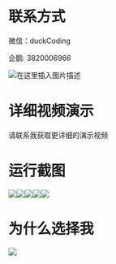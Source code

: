 # 联系方式

微信：duckCoding

企鹅: 3820006966

![在这里插入图片描述](http://upload.cxycsx.vip/91ab4bcb4f2c4c6db86365bb6d6e9c62.jpeg)

# 详细视频演示

请联系我获取更详细的演示视频

# 运行截图

![](http://www.bysj52.com/uploadfile/ueditor/image/202306/%E6%AF%95%E8%AE%BEssm542%E5%9F%BA%E4%BA%8EJAVA%E7%9A%84%E5%9B%BE%E4%B9%A6%E9%A6%86%E9%A2%84%E7%BA%A6%E5%8D%A0%E5%BA%A7%E7%B3%BB%E7%BB%9F+vue%E6%AF%95%E4%B8%9A%E8%AE%BE%E8%AE%A1/2.png)![](http://www.bysj52.com/uploadfile/ueditor/image/202306/%E6%AF%95%E8%AE%BEssm542%E5%9F%BA%E4%BA%8EJAVA%E7%9A%84%E5%9B%BE%E4%B9%A6%E9%A6%86%E9%A2%84%E7%BA%A6%E5%8D%A0%E5%BA%A7%E7%B3%BB%E7%BB%9F+vue%E6%AF%95%E4%B8%9A%E8%AE%BE%E8%AE%A1/1.png)![](http://www.bysj52.com/uploadfile/ueditor/image/202306/%E6%AF%95%E8%AE%BEssm542%E5%9F%BA%E4%BA%8EJAVA%E7%9A%84%E5%9B%BE%E4%B9%A6%E9%A6%86%E9%A2%84%E7%BA%A6%E5%8D%A0%E5%BA%A7%E7%B3%BB%E7%BB%9F+vue%E6%AF%95%E4%B8%9A%E8%AE%BE%E8%AE%A1/4.png)![](http://www.bysj52.com/uploadfile/ueditor/image/202306/%E6%AF%95%E8%AE%BEssm542%E5%9F%BA%E4%BA%8EJAVA%E7%9A%84%E5%9B%BE%E4%B9%A6%E9%A6%86%E9%A2%84%E7%BA%A6%E5%8D%A0%E5%BA%A7%E7%B3%BB%E7%BB%9F+vue%E6%AF%95%E4%B8%9A%E8%AE%BE%E8%AE%A1/5.png)![](http://www.bysj52.com/uploadfile/ueditor/image/202306/%E6%AF%95%E8%AE%BEssm542%E5%9F%BA%E4%BA%8EJAVA%E7%9A%84%E5%9B%BE%E4%B9%A6%E9%A6%86%E9%A2%84%E7%BA%A6%E5%8D%A0%E5%BA%A7%E7%B3%BB%E7%BB%9F+vue%E6%AF%95%E4%B8%9A%E8%AE%BE%E8%AE%A1/3.png)

# 为什么选择我

![](http://upload.cxycsx.vip/%E7%A8%8B%E5%BA%8F%E8%AE%BE%E8%AE%A1.png)

